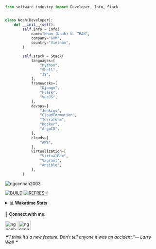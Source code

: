 ```python
from software_industry import Developer, Info, Stack


class Noah(Developer):
    def __init__(self):
        self.info = Info(
            name="Nhan (Noah) N. TRAN",
            company="GVM",
            country="Vietnam",
        )

        self.stack = Stack(
            languages=[
                "Python",
                "Shell",
                "JS",
            ],
            frameworks=[
                "Django",
                "Flask",
                "VueJS",
            ],
            devops=[
                "Jenkins",
                "CloudFormation",
                "Terraform",
                "Docker",
                "ArgoCD",
            ],
            clouds=[
                "AWS",
            ],
            virtualization=[
                "VirtualBox",
                "Vagrant",
                "Ansible",
            ],
        )
```
<img src="https://komarev.com/ghpvc/?username=ngocnhan2003&label=Profile%20views&color=0e75b6&style=flat" alt="ngocnhan2003" /> 

[![BUILD](https://github.com/ngocnhan2003/ngocnhan2003/actions/workflows/001_build.yml/badge.svg)](https://github.com/ngocnhan2003/ngocnhan2003/actions/workflows/001_build.yml)
[![REFRESH](https://github.com/ngocnhan2003/ngocnhan2003/actions/workflows/002_refresh.yml/badge.svg)](https://github.com/ngocnhan2003/ngocnhan2003/actions/workflows/002_refresh.yml)

<details> 
  <summary><b>📊 Wakatime Stats</b></summary>
  <br>
  
<!--START_SECTION:waka-->
![Code Time](http://img.shields.io/badge/Code%20Time-663%20hrs%2026%20mins-blue)

**I'm an Early 🐤** 

```text
🌞 Morning    79 commits     ██████░░░░░░░░░░░░░░░░░░░   24.01% 
🌆 Daytime    86 commits     ██████░░░░░░░░░░░░░░░░░░░   26.14% 
🌃 Evening    118 commits    █████████░░░░░░░░░░░░░░░░   35.87% 
🌙 Night      46 commits     ███░░░░░░░░░░░░░░░░░░░░░░   13.98%

```
📅 **I'm Most Productive on Tuesday** 

```text
Monday       62 commits     ████░░░░░░░░░░░░░░░░░░░░░   18.84% 
Tuesday      128 commits    █████████░░░░░░░░░░░░░░░░   38.91% 
Wednesday    24 commits     █░░░░░░░░░░░░░░░░░░░░░░░░   7.29% 
Thursday     5 commits      ░░░░░░░░░░░░░░░░░░░░░░░░░   1.52% 
Friday       4 commits      ░░░░░░░░░░░░░░░░░░░░░░░░░   1.22% 
Saturday     51 commits     ████░░░░░░░░░░░░░░░░░░░░░   15.5% 
Sunday       55 commits     ████░░░░░░░░░░░░░░░░░░░░░   16.72%

```


📊 **This Week I Spent My Time On** 

```text
⌚︎ Time Zone: Asia/Ho_Chi_Minh

💬 Programming Languages: 
Go                       3 hrs 12 mins       ███████░░░░░░░░░░░░░░░░░░   29.21% 
SQL                      2 hrs 31 mins       █████░░░░░░░░░░░░░░░░░░░░   23.02% 
C#                       1 hr 42 mins        ████░░░░░░░░░░░░░░░░░░░░░   15.59% 
YAML                     59 mins             ██░░░░░░░░░░░░░░░░░░░░░░░   9.0% 
Bash                     42 mins             █░░░░░░░░░░░░░░░░░░░░░░░░   6.41%

🔥 Editors: 
VS Code                  6 hrs 15 mins       ██████████████░░░░░░░░░░░   56.97% 
GoLand                   4 hrs 43 mins       ██████████░░░░░░░░░░░░░░░   43.03%

💻 Operating System: 
Linux                    5 hrs 17 mins       ████████████░░░░░░░░░░░░░   48.2% 
Windows                  5 hrs 5 mins        ███████████░░░░░░░░░░░░░░   46.34% 
Mac                      35 mins             █░░░░░░░░░░░░░░░░░░░░░░░░   5.45%

```

**I Mostly Code in Python** 

```text
Python                   14 repos            ███████████░░░░░░░░░░░░░░   43.75% 
JavaScript               6 repos             ████░░░░░░░░░░░░░░░░░░░░░   18.75% 
TypeScript               2 repos             █░░░░░░░░░░░░░░░░░░░░░░░░   6.25% 
Kotlin                   2 repos             █░░░░░░░░░░░░░░░░░░░░░░░░   6.25% 
Vue                      2 repos             █░░░░░░░░░░░░░░░░░░░░░░░░   6.25%

```



 Last Updated on 06/12/2022 16:33:54 UTC+7
<!--END_SECTION:waka-->
</details>

🔗 **Connect with me:**

<a href="https://linkedin.com/in/ngocnhan2003" target="blank"><img align="center" src="https://raw.githubusercontent.com/rahuldkjain/github-profile-readme-generator/master/src/images/icons/Social/linked-in-alt.svg" alt="ngocnhan2003" height="30" width="40" /></a>
<a href="https://instagram.com/ngocnhan2003" target="blank"><img align="center" src="https://raw.githubusercontent.com/rahuldkjain/github-profile-readme-generator/master/src/images/icons/Social/instagram.svg" alt="ngocnhan2003" height="30" width="40" /></a>


<!--STARTS_HERE_QUOTE_README-->
<i>❝“I think it’s a new feature.  Don’t tell anyone it was an accident.”— Larry Wall   ❞</i>
<!--ENDS_HERE_QUOTE_README-->
